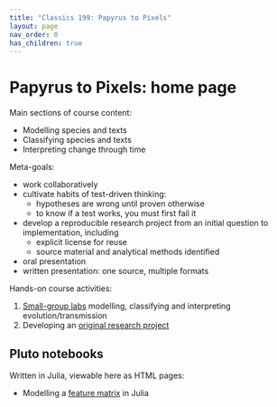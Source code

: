 ```yaml
---
title: "Classics 199: Papyrus to Pixels"
layout: page
nav_order: 0
has_children: true
---
```



# Papyrus to Pixels: home page

Main sections of course content:

- Modelling species and texts
- Classifying species and texts
- Interpreting change through time

Meta-goals:

- work collaboratively
- cultivate habits of test-driven thinking:
    - hypotheses are wrong until proven otherwise
    - to know if a test works, you must first fail it
- develop a reproducible research project from an initial question to implementation, including
    - explicit license for reuse
    - source material and analytical methods identified
- oral presentation 
- written presentation: one source, multiple formats


Hands-on course activities:

1. [Small-group labs](./labs/) modelling, classifying and interpreting evolution/transmission
2. Developing an [original research project](./project/)

## Pluto notebooks

Written in Julia, viewable here as HTML pages:

- Modelling a [feature matrix](./julia/featurematrix.html) in Julia